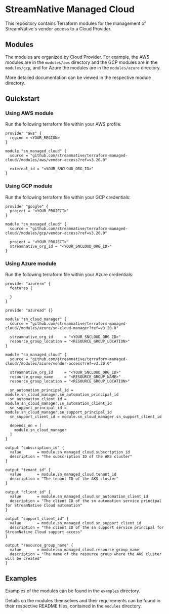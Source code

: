 <!--
  ~ Copyright 2023 StreamNative, Inc.
  ~
  ~ Licensed under the Apache License, Version 2.0 (the "License");
  ~ you may not use this file except in compliance with the License.
  ~ You may obtain a copy of the License at
  ~
  ~     http://www.apache.org/licenses/LICENSE-2.0
  ~
  ~ Unless required by applicable law or agreed to in writing, software
  ~ distributed under the License is distributed on an "AS IS" BASIS,
  ~ WITHOUT WARRANTIES OR CONDITIONS OF ANY KIND, either express or implied.
  ~ See the License for the specific language governing permissions and
  ~ limitations under the License.
-->

# StreamNative Managed Cloud
This repository contains Terraform modules for the management of StreamNative's vendor access to a Cloud Provider.

## Modules
The modules are organized by Cloud Provider. For example, the AWS modules are in the `modules/aws` directory and the GCP modules are in the `modules/gcp`, and for Azure the modules are in the `modules/azure` directory.

More detailed documentation can be viewed in the respective module directory.

## Quickstart

### Using AWS module

Run the following terraform file within your AWS profile:

<!-- x-release-please-start-version -->
```hcl
provider "aws" {
  region = <YOUR_REGION>
}

module "sn_managed_cloud" {
  source = "github.com/streamnative/terraform-managed-cloud//modules/aws/vendor-access?ref=v3.20.0"

  external_id = "<YOUR_SNCLOUD_ORG_ID>"
}
```
<!-- x-release-please-end -->

### Using GCP module

Run the following terraform file within your GCP credentials:

<!-- x-release-please-start-version -->
```hcl
provider "google" {
  project = "<YOUR_PROJECT>"
}

module "sn_managed_cloud" {
  source = "github.com/streamnative/terraform-managed-cloud//modules/gcp/vendor-access?ref=v3.20.0"

  project = "<YOUR_PROJECT>"
  streamnative_org_id = "<YOUR_SNCLOUD_ORG_ID>"
}
```
<!-- x-release-please-end -->

### Using Azure module

Run the following terraform file within your Azure credentials:

<!-- x-release-please-start-version -->
```hcl
provider "azurerm" {
  features {

  }
}

provider "azuread" {}

module "sn_cloud_manager" {
  source = "github.com/streamnative/terraform-managed-cloud//modules/azure/sn-cloud-manager?ref=v3.20.0"

  streamnative_org_id     = "<YOUR_SNCLOUD_ORG_ID>"
  resource_group_location = "<RESOURCE_GROUP_LOCATION>"
}

module "sn_managed_cloud" {
  source = "github.com/streamnative/terraform-managed-cloud//modules/azure/vendor-access?ref=v3.20.0"

  streamnative_org_id     = "<YOUR_SNCLOUD_ORG_ID>"
  resource_group_name     = "<RESOURCE_GROUP_NAME>"
  resource_group_location = "<RESOURCE_GROUP_LOCATION>"

  sn_automation_principal_id = module.sn_cloud_manager.sn_automation_principal_id
  sn_automation_client_id = module.sn_cloud_manager.sn_automation_client_id
  sn_support_principal_id = module.sn_cloud_manager.sn_support_principal_id
  sn_support_client_id = module.sn_cloud_manager.sn_support_client_id

  depends_on = [
    module.sn_cloud_manager
  ]
}

output "subscription_id" {
  value       = module.sn_managed_cloud.subscription_id
  description = "The subscription ID of the AKS cluster"
}

output "tenant_id" {
  value       = module.sn_managed_cloud.tenant_id
  description = "The tenant ID of the AKS cluster"
}

output "client_id" {
  value       = module.sn_managed_cloud.sn_automation_client_id
  description = "The client ID of the sn automation service principal for StreamNative Cloud automation"
}

output "support_client_id" {
  value       = module.sn_managed_cloud.sn_support_client_id
  description = "The client ID of the sn support service principal for StreamNative Cloud support access"
}

output "resource_group_name" {
  value       = module.sn_managed_cloud.resource_group_name
  description = "The name of the resource group where the AKS cluster will be created"
}
```
<!-- x-release-please-end -->

## Examples
Examples of the modules can be found in the `examples` directory.

Details on the modules themselves and their requirements can be found in their respective README files, contained in the `modules` directory.
